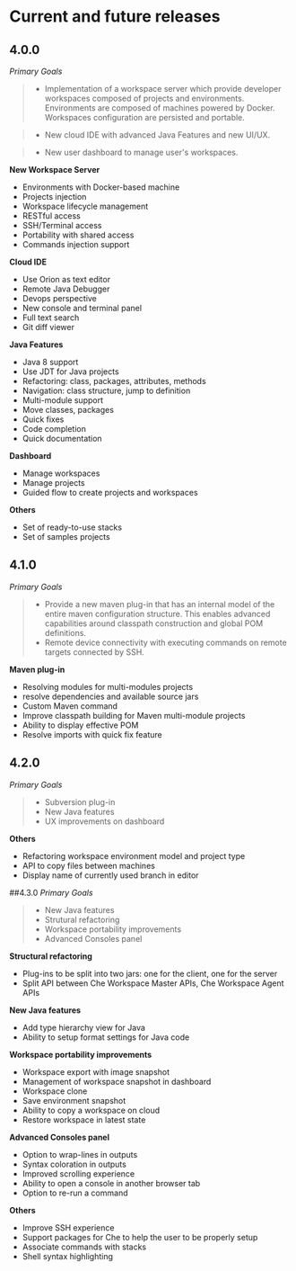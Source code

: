 # Current and future releases
## 4.0.0

_Primary Goals_
> * Implementation of a workspace server which provide developer workspaces composed of projects and environments. Environments are composed of machines powered by Docker. Workspaces configuration are persisted and portable.

> * New cloud IDE with advanced Java Features and new UI/UX.

> * New user dashboard to manage user's workspaces.

**New Workspace Server**
* Environments with Docker-based machine
* Projects injection
* Workspace lifecycle management
* RESTful access
* SSH/Terminal access
* Portability with shared access
* Commands injection support

**Cloud IDE**
* Use Orion as text editor
* Remote Java Debugger
* Devops perspective
* New console and terminal panel
* Full text search
* Git diff viewer

**Java Features**
* Java 8 support
* Use JDT for Java projects
* Refactoring: class, packages, attributes, methods
* Navigation: class structure, jump to definition
* Multi-module support
* Move classes, packages
* Quick fixes
* Code completion
* Quick documentation

**Dashboard**
* Manage workspaces
* Manage projects
* Guided flow to create projects and workspaces

**Others**
* Set of ready-to-use stacks
* Set of samples projects


## 4.1.0

_Primary Goals_
> * Provide a new maven plug-in that has an internal model of the entire maven configuration structure. This enables advanced capabilities around classpath construction and global POM definitions.
> * Remote device connectivity with executing commands on remote targets connected by SSH.

**Maven plug-in**
* Resolving modules for multi-modules projects
* resolve dependencies and available source jars
* Custom Maven command
* Improve classpath building for Maven multi-module projects
* Ability to display effective POM
* Resolve imports with quick fix feature


## 4.2.0
_Primary Goals_
> * Subversion plug-in
> * New Java features
> * UX improvements on dashboard

**Others**
* Refactoring workspace environment model and project type
* API to copy files between machines
* Display name of currently used branch in editor

##4.3.0
_Primary Goals_
> * New Java features
> * Strutural refactoring
> * Workspace portability improvements
> * Advanced Consoles panel

**Structural refactoring**
* Plug-ins to be split into two jars: one for the client, one for the server
* Split API between Che Workspace Master APIs, Che Workspace Agent APIs

**New Java features**
* Add type hierarchy view for Java
* Ability to setup format settings for Java code

**Workspace portability improvements**
* Workspace export with image snapshot
* Management of workspace snapshot in dashboard
* Workspace clone
* Save environment snapshot
* Ability to copy a workspace on cloud
* Restore workspace in latest state

**Advanced Consoles panel**
* Option to wrap-lines in outputs
* Syntax coloration in outputs
* Improved scrolling experience
* Ability to open a console in another browser tab
* Option to re-run a command

**Others**
* Improve SSH experience
* Support packages for Che to help the user to be properly setup
* Associate commands with stacks
* Shell syntax highlighting